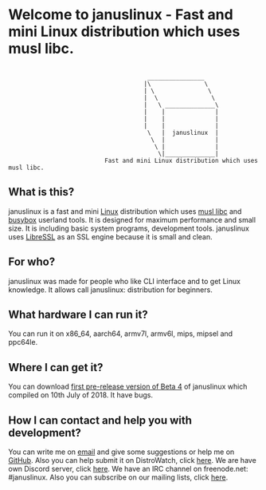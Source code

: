 # Welcome to januslinux - Fast and mini Linux distribution which uses musl libc.
```

                                       ________________
                                      |\               \
                                      | \               \
                                      |  \               \
                                      |   \ ______________\
                                      |    |              |
                                      |    |              |
                                      |    |              |
                                       \   |  januslinux  |
                                        \  |              |
                                         \ |              |
                                          \|______________|
                           Fast and mini Linux distribution which uses musl libc.
```

## What is this?

januslinux is a fast and mini [Linux](https://www.kernel.org/) distribution which uses [musl libc](http://www.musl-libc.org/) and [busybox](https://www.busybox.net/) userland tools. It is designed for maximum performance and small size. It is including basic system programs, development tools. januslinux uses [LibreSSL](https://www.libressl.org/) as an SSL engine because it is small and clean.

## For who?

januslinux was made for people who like CLI interface and to get Linux knowledge. It allows call januslinux: distribution for beginners.

## What hardware I can run it?

You can run it on x86_64, aarch64, armv7l, armv6l, mips, mipsel and ppc64le.

## Where I can get it?

You can download [first pre-release version of Beta 4](https://github.com/JanusLinux/janus/releases/tag/180710) of januslinux which compiled on 10th July of 2018. It have bugs.

## How I can contact and help you with development?

You can write me on [email](mailto:nagakamira@gmail.com) and give some suggestions or help me on [GitHub](https://github.com/JanusLinux/janus). Also you can help submit it on DistroWatch, click [here](http://distrowatch.org/dwres.php?waitingdistro=444&resource=links#new). We are have own Discord server, click [here](https://discord.gg/a329dDz). We have an IRC channel on freenode.net: #januslinux. Also you can subscribe on our mailing lists, click [here](https://www.freelists.org/list/januslinux).
